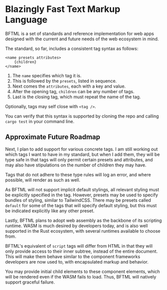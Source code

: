 # Blazingly Fast Text Markup Language
BFTML is a set of standards and reference implementation for web apps designed with the current and future needs of the web ecosystem in mind.

The standard, so far, includes a consistent tag syntax as follows:

```
<name presets attributes>
    {children}
</name>
```
1. The `name` specifies which tag it is.
2. This is followed by the `presets`, listed in sequence.
3. Next comes the `attributes`, each with a key and value.
4. After the opening tag, `children` can be any number of tags.
5. Last is the closing tag, which must repeat the name of the tag.

Optionally, tags may self close with `<tag />`.

You can verify that this syntax is supported by cloning the repo
and calling `cargo test` in your command line.

## Approximate Future Roadmap

Next, I plan to add support for various concrete tags.
I am still working out which tags I want to have in my standard,
but when I add them, they will be type safe in that tags will only permit certain presets and attributes, and may also have stipulations on the number of children they may have.

Tags that do not adhere to these type rules will log an error,
and where possible, will render as such as well.

As BFTML will not support implicit default stylings,
all relevant styling must be explicitly specified in the tag.
However, presets may be used to specify bundles of styling, similar to TailwindCSS. There may be presets called `default` for some of the tags that will specify default styling,
but this must be indicated explicitly like any other preset.

Lastly, BFTML plans to adopt web assembly as the
backbone of its scripting runtime.
WASM is much desired by developers today, and is also
well supported in the Rust ecosystem, with several runtimes
available to choose from.

BFTML's equivalent of `script` tags will differ from HTML
in that they will only provide access to their inner subtree,
instead of the entire document. This will make them behave
similar to the component frameworks developers are now used to,
with encapsulated markup and behavior.

You may provide initial child elements to these component elements, which will be rendered even if the WASM fails to load.
Thus, BFTML will natively support graceful failure.